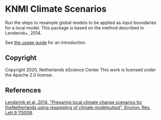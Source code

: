 KNMI Climate Scenarios
======================

Run the steps to resample global models to be applied as input boundaries for a local model. This package is based on the method described in Lenderink+, 2014.


See [the usage guide](https://github.com/eucp-project/kcs/blob/master/docs/source/usage.rst) for an introduction.


Copyright
---------

Copyright 2020, Netherlands eScience Center
This work is licensed under the Apache 2.0 license.



References
----------

[Lenderink et al, 2014, "Preparing local climate change scenarios for theNetherlands using resampling of climate modeloutput", Environ. Res. Lett.9 115008](https://iopscience.iop.org/article/10.1088/1748-9326/9/11/115008).

